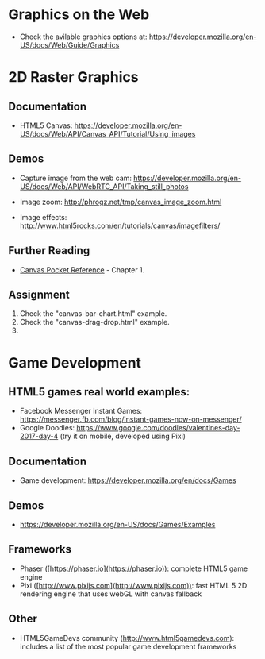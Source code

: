 # Graphics on the Web

- Check the avilable graphics options at: <https://developer.mozilla.org/en-US/docs/Web/Guide/Graphics>

# 2D Raster Graphics

## Documentation

- HTML5 Canvas: <https://developer.mozilla.org/en-US/docs/Web/API/Canvas_API/Tutorial/Using_images>

Demos
-----

-   Capture image from the web cam:
    <https://developer.mozilla.org/en-US/docs/Web/API/WebRTC_API/Taking_still_photos>

-   Image zoom: <http://phrogz.net/tmp/canvas_image_zoom.html>

-   Image effects: <http://www.html5rocks.com/en/tutorials/canvas/imagefilters/>

Further Reading
---------------

-   [Canvas Pocket Reference](http://ase.softmentor.ro/Multimedia/resurse/OReilly%20-%20Canvas%20Pocket%20Reference.pdf) -  Chapter 1.

## Assignment
1. Check the "canvas-bar-chart.html" example.
2. Check the "canvas-drag-drop.html" example.
3. 


# Game Development

## HTML5 games real world examples:
- Facebook Messenger Instant Games: https://messenger.fb.com/blog/instant-games-now-on-messenger/
- Google Doodles: https://www.google.com/doodles/valentines-day-2017-day-4 (try it on mobile, developed using Pixi)

## Documentation
-   Game development: <https://developer.mozilla.org/en/docs/Games>

## Demos
-   <https://developer.mozilla.org/en-US/docs/Games/Examples>

## Frameworks
- Phaser ([https://phaser.io](https://phaser.io)): complete HTML5 game engine
- Pixi ([http://www.pixijs.com](http://www.pixijs.com)): fast HTML 5 2D rendering engine that uses webGL with canvas fallback

## Other
-   HTML5GameDevs community (<http://www.html5gamedevs.com>): includes a list of the most popular game development frameworks
